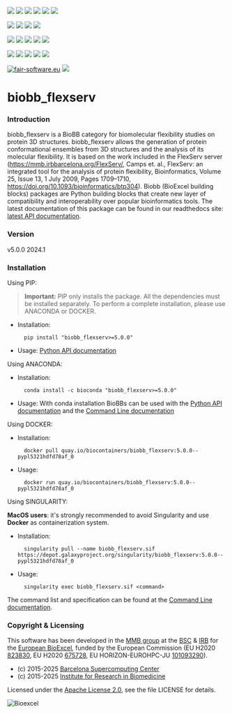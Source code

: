 [![](https://img.shields.io/github/v/tag/bioexcel/biobb_flexserv?label=Version)](https://GitHub.com/bioexcel/biobb_flexserv/tags/)
[![](https://img.shields.io/pypi/v/biobb-flexserv.svg?label=Pypi)](https://pypi.python.org/pypi/biobb-flexserv/)
[![](https://img.shields.io/conda/vn/bioconda/biobb_flexserv?label=Conda)](https://anaconda.org/bioconda/biobb_flexserv)
[![](https://img.shields.io/conda/dn/bioconda/biobb_flexserv?label=Conda%20Downloads)](https://anaconda.org/bioconda/biobb_flexserv)
[![](https://img.shields.io/badge/Docker-Quay.io-blue)](https://quay.io/repository/biocontainers/biobb_flexserv?tab=tags)
[![](https://img.shields.io/badge/Singularity-GalaxyProject-blue)](https://depot.galaxyproject.org/singularity/biobb_flexserv:5.0.0--pypl5321hdfd78af_0)

[![](https://img.shields.io/badge/OS-Unix%20%7C%20MacOS-blue)](https://github.com/bioexcel/biobb_flexserv)
[![](https://img.shields.io/pypi/pyversions/biobb-flexserv.svg?label=Python%20Versions)](https://pypi.org/project/biobb-flexserv/)
[![](https://img.shields.io/badge/License-Apache%202.0-blue.svg)](https://opensource.org/licenses/Apache-2.0)
[![](https://img.shields.io/badge/Open%20Source%3f-Yes!-blue)](https://github.com/bioexcel/biobb_flexserv)

[![](https://readthedocs.org/projects/biobb-flexserv/badge/?version=latest&label=Docs)](https://biobb-flexserv.readthedocs.io/en/latest/?badge=latest)
[![](https://img.shields.io/website?down_message=Offline&label=Biobb%20Website&up_message=Online&url=https%3A%2F%2Fmmb.irbbarcelona.org%2Fbiobb%2F)](https://mmb.irbbarcelona.org/biobb/)
[![](https://img.shields.io/badge/Youtube-tutorials-blue?logo=youtube&logoColor=red)](https://www.youtube.com/@BioExcelCoE/search?query=biobb)
[![](https://zenodo.org/badge/DOI/10.1038/s41597-019-0177-4.svg)](https://doi.org/10.1038/s41597-019-0177-4)
[![](https://img.shields.io/endpoint?color=brightgreen&url=https%3A%2F%2Fapi.juleskreuer.eu%2Fcitation-badge.php%3Fshield%26doi%3D10.1038%2Fs41597-019-0177-4)](https://www.nature.com/articles/s41597-019-0177-4#citeas)

[![](https://docs.bioexcel.eu/biobb_flexserv/junit/testsbadge.svg)](https://docs.bioexcel.eu/biobb_flexserv/junit/report.html)
[![](https://docs.bioexcel.eu/biobb_flexserv/coverage/coveragebadge.svg)](https://docs.bioexcel.eu/biobb_flexserv/coverage/)
[![](https://docs.bioexcel.eu/biobb_flexserv/flake8/flake8badge.svg)](https://docs.bioexcel.eu/biobb_flexserv/flake8/)
[![](https://img.shields.io/github/last-commit/bioexcel/biobb_flexserv?label=Last%20Commit)](https://github.com/bioexcel/biobb_flexserv/commits/master)
[![](https://img.shields.io/github/issues/bioexcel/biobb_flexserv.svg?color=brightgreen&label=Issues)](https://GitHub.com/bioexcel/biobb_flexserv/issues/)

[![fair-software.eu](https://img.shields.io/badge/fair--software.eu-%E2%97%8F%20%20%E2%97%8F%20%20%E2%97%8F%20%20%E2%97%8F%20%20%E2%97%8F-green)](https://fair-software.eu)
[![](https://www.bestpractices.dev/projects/8847/badge)](https://www.bestpractices.dev/projects/8847)

[](https://bestpractices.coreinfrastructure.org/projects/8847/badge)

[//]: # (The previous line invisible link is for compatibility with the howfairis script https://github.com/fair-software/howfairis-github-action/tree/main wich uses the old bestpractices URL)

# biobb_flexserv

### Introduction
biobb_flexserv is a BioBB category for biomolecular flexibility studies on protein 3D structures.
biobb_flexserv allows the generation of protein conformational ensembles from 3D structures and the analysis of its molecular flexibility. It is based on the work included in the FlexServ server (https://mmb.irbbarcelona.org/FlexServ/, Camps et. al., FlexServ: an integrated tool for the analysis of protein flexibility, Bioinformatics, Volume 25, Issue 13, 1 July 2009, Pages 1709–1710, https://doi.org/10.1093/bioinformatics/btp304).
Biobb (BioExcel building blocks) packages are Python building blocks that
create new layer of compatibility and interoperability over popular
bioinformatics tools.
The latest documentation of this package can be found in our readthedocs site:
[latest API documentation](http://biobb-flexserv.readthedocs.io/en/latest/).

### Version
v5.0.0 2024.1

### Installation
Using PIP:

> **Important:** PIP only installs the package. All the dependencies must be installed separately. To perform a complete installation, please use ANACONDA or DOCKER.

* Installation:


        pip install "biobb_flexserv>=5.0.0"


* Usage: [Python API documentation](https://biobb-flexserv.readthedocs.io/en/latest/modules.html)

Using ANACONDA:

* Installation:


        conda install -c bioconda "biobb_flexserv>=5.0.0"


* Usage: With conda installation BioBBs can be used with the [Python API documentation](https://biobb-flexserv.readthedocs.io/en/latest/modules.html) and the [Command Line documentation](https://biobb-flexserv.readthedocs.io/en/latest/command_line.html)

Using DOCKER:

* Installation:


        docker pull quay.io/biocontainers/biobb_flexserv:5.0.0--pypl5321hdfd78af_0


* Usage:


        docker run quay.io/biocontainers/biobb_flexserv:5.0.0--pypl5321hdfd78af_0

Using SINGULARITY:

**MacOS users**: it's strongly recommended to avoid Singularity and use **Docker** as containerization system.

* Installation:


        singularity pull --name biobb_flexserv.sif https://depot.galaxyproject.org/singularity/biobb_flexserv:5.0.0--pypl5321hdfd78af_0


* Usage:


        singularity exec biobb_flexserv.sif <command>

The command list and specification can be found at the [Command Line documentation](https://biobb-flexserv.readthedocs.io/en/latest/command_line.html).

### Copyright & Licensing
This software has been developed in the [MMB group](http://mmb.irbbarcelona.org) at the [BSC](http://www.bsc.es/) & [IRB](https://www.irbbarcelona.org/) for the [European BioExcel](http://bioexcel.eu/), funded by the European Commission (EU H2020 [823830](http://cordis.europa.eu/projects/823830), EU H2020 [675728](http://cordis.europa.eu/projects/675728), EU HORIZON-EUROHPC-JU [101093290](https://cordis.europa.eu/project/id/101093290)).

* (c) 2015-2025 [Barcelona Supercomputing Center](https://www.bsc.es/)
* (c) 2015-2025 [Institute for Research in Biomedicine](https://www.irbbarcelona.org/)

Licensed under the
[Apache License 2.0](https://www.apache.org/licenses/LICENSE-2.0), see the file LICENSE for details.

![](https://bioexcel.eu/wp-content/uploads/2019/04/Bioexcell_logo_1080px_transp.png "Bioexcel")
